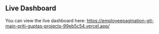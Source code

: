 ## Live Dashboard
You can view the live dashboard here: https://employeepagination-git-main-priti-guptas-projects-99eb5c54.vercel.app/
